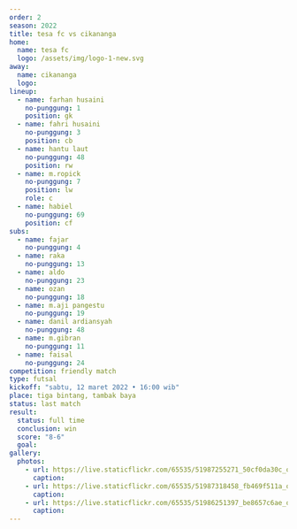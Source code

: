 ```yaml
---
order: 2
season: 2022
title: tesa fc vs cikananga
home:
  name: tesa fc
  logo: /assets/img/logo-1-new.svg
away:
  name: cikananga
  logo: 
lineup:
  - name: farhan husaini
    no-punggung: 1
    position: gk
  - name: fahri husaini
    no-punggung: 3
    position: cb
  - name: hantu laut
    no-punggung: 48
    position: rw
  - name: m.ropick
    no-punggung: 7
    position: lw
    role: c
  - name: habiel
    no-punggung: 69
    position: cf
subs:
  - name: fajar
    no-punggung: 4
  - name: raka
    no-punggung: 13
  - name: aldo
    no-punggung: 23
  - name: ozan
    no-punggung: 18
  - name: m.aji pangestu
    no-punggung: 19
  - name: danil ardiansyah
    no-punggung: 48
  - name: m.gibran
    no-punggung: 11
  - name: faisal
    no-punggung: 24
competition: friendly match
type: futsal
kickoff: "sabtu, 12 maret 2022 • 16:00 wib"
place: tiga bintang, tambak baya
status: last match
result:
  status: full time
  conclusion: win
  score: "8-6"
  goal: 
gallery:
  photos:
    - url: https://live.staticflickr.com/65535/51987255271_50cf0da30c_o.jpg
      caption:
    - url: https://live.staticflickr.com/65535/51987318458_fb469f511a_o.jpg
      caption:
    - url: https://live.staticflickr.com/65535/51986251397_be8657c6ae_o.jpg
      caption:
---
```

